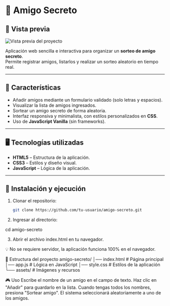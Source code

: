 # 🎁 Amigo Secreto

## 📸 Vista previa

![Vista previa del proyecto](https://github.com/tu-usuario/amigo-secreto/blob/main/assets/amigo-secreto.png?raw=true)

Aplicación web sencilla e interactiva para organizar un **sorteo de amigo secreto**.  
Permite registrar amigos, listarlos y realizar un sorteo aleatorio en tiempo real.

---

## 📌 Características

- Añadir amigos mediante un formulario validado (solo letras y espacios).
- Visualizar la lista de amigos ingresados.
- Sortear un amigo secreto de forma aleatoria.
- Interfaz responsiva y minimalista, con estilos personalizados en **CSS**.
- Uso de **JavaScript Vanilla** (sin frameworks).

---

## 🖥️ Tecnologías utilizadas

- **HTML5** – Estructura de la aplicación.
- **CSS3** – Estilos y diseño visual.
- **JavaScript** – Lógica de la aplicación.

---

## 🚀 Instalación y ejecución

1. Clonar el repositorio:
   ```bash
   git clone https://github.com/tu-usuario/amigo-secreto.git
2. Ingresar al directorio:

cd amigo-secreto


3. Abrir el archivo index.html en tu navegador.

💡 No se requiere servidor, la aplicación funciona 100% en el navegador.

📂 Estructura del proyecto
amigo-secreto/
│── index.html       # Página principal
│── app.js           # Lógica en JavaScript
│── style.css        # Estilos de la aplicación
└── assets/          # Imágenes y recursos

🎮 Uso
Escribe el nombre de un amigo en el campo de texto.
Haz clic en "Añadir" para guardarlo en la lista.
Cuando tengas todos los nombres, presiona "Sortear amigo".
El sistema seleccionará aleatoriamente a uno de los amigos.
